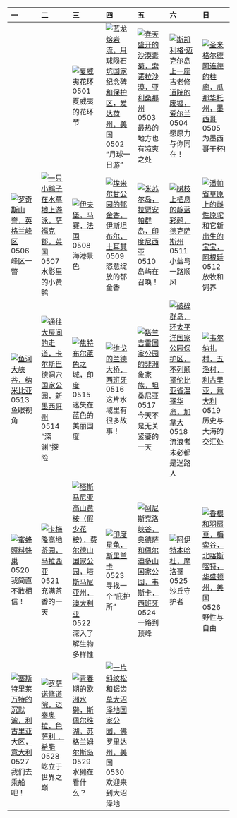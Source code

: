 | 一                                                                                                                                                                                                     | 二                                                                                                                                                                                                    | 三                                                                                                                                                                                                                     | 四                                                                                                                                                                                                             | 五                                                                                                                                                                                                                | 六                                                                                                                                                                                                                                 | 日                                                                                                                                                                                                         |
|:------------------------------------------------------------------------------------------------------------------------------------------------------------------------------------------------------|:-----------------------------------------------------------------------------------------------------------------------------------------------------------------------------------------------------|:----------------------------------------------------------------------------------------------------------------------------------------------------------------------------------------------------------------------|:--------------------------------------------------------------------------------------------------------------------------------------------------------------------------------------------------------------|:-----------------------------------------------------------------------------------------------------------------------------------------------------------------------------------------------------------------|:----------------------------------------------------------------------------------------------------------------------------------------------------------------------------------------------------------------------------------|:----------------------------------------------------------------------------------------------------------------------------------------------------------------------------------------------------------|
|                                                                                                                                                                                                       |                                                                                                                                                                                                      | [![](https://www.bing.com/th?id=OHR.HawaiianLei_ZH-CN7857272499_320x240.jpg '夏威夷花环')](https://www.bing.com/th?id=OHR.HawaiianLei_ZH-CN7857272499_UHD.jpg)<br>0501<br>夏威夷的花环节                                          | [![](https://www.bing.com/th?id=OHR.CratersOfTheMoon_ZH-CN8971565042_320x240.jpg '蓝龙熔岩流，月球陨石坑国家纪念碑和保护区，爱达荷州，美国')](https://www.bing.com/th?id=OHR.CratersOfTheMoon_ZH-CN8971565042_UHD.jpg)<br>0502<br>“月球一日游” | [![](https://www.bing.com/th?id=OHR.SonoranSpring_ZH-CN9246678734_320x240.jpg '春天盛开的沙漠毒菊，索诺拉沙漠，亚利桑那州')](https://www.bing.com/th?id=OHR.SonoranSpring_ZH-CN9246678734_UHD.jpg)<br>0503<br>最热的地方也有凉爽之处             | [![](https://www.bing.com/th?id=OHR.JediMonastery_ZH-CN0091557941_320x240.jpg '斯凯利格·迈克尔岛上一座古老修道院的废墟，爱尔兰')](https://www.bing.com/th?id=OHR.JediMonastery_ZH-CN0091557941_UHD.jpg)<br>0504<br>愿原力与你同在！                              | [![](https://www.bing.com/th?id=OHR.SanMiguelAllende_ZH-CN1840507091_320x240.jpg '圣米格尔德阿连德的柱廊，瓜那华托州，墨西哥')](https://www.bing.com/th?id=OHR.SanMiguelAllende_ZH-CN1840507091_UHD.jpg)<br>0505<br>为墨西哥干杯!    |
| [![](https://www.bing.com/th?id=OHR.TheRoachesPeakDistrict_ZH-CN2657532467_320x240.jpg '罗奇斯山脊，英格兰峰区')](https://www.bing.com/th?id=OHR.TheRoachesPeakDistrict_ZH-CN2657532467_UHD.jpg)<br>0506<br>峰区一瞥 | [![](https://www.bing.com/th?id=OHR.LittleDuckling_ZH-CN2922471258_320x240.jpg '一只小鸭子在水草地上游泳，萨福克郡，英国')](https://www.bing.com/th?id=OHR.LittleDuckling_ZH-CN2922471258_UHD.jpg)<br>0507<br>水影里的小黄鸭    | [![](https://www.bing.com/th?id=OHR.PortMarseille_ZH-CN3194394496_320x240.jpg '伊夫堡，马赛，法国')](https://www.bing.com/th?id=OHR.PortMarseille_ZH-CN3194394496_UHD.jpg)<br>0508<br>海港景色                                     | [![](https://www.bing.com/th?id=OHR.EmirganPark_ZH-CN3394557999_320x240.jpg '埃米尔甘公园的郁金香，伊斯坦布尔，土耳其')](https://www.bing.com/th?id=OHR.EmirganPark_ZH-CN3394557999_UHD.jpg)<br>0509<br>恣意绽放的郁金香                  | [![](https://www.bing.com/th?id=OHR.MisoolRajaAmpat_ZH-CN3557473032_320x240.jpg '米苏尔岛，拉贾安帕群岛，印度尼西亚')](https://www.bing.com/th?id=OHR.MisoolRajaAmpat_ZH-CN3557473032_UHD.jpg)<br>0510<br>岛屿在召唤！                  | [![](https://www.bing.com/th?id=OHR.TexasIndigoBunting_ZH-CN3699392300_320x240.jpg '树枝上栖息的靛蓝彩鹀，德克萨斯州')](https://www.bing.com/th?id=OHR.TexasIndigoBunting_ZH-CN3699392300_UHD.jpg)<br>0511<br>小蓝鸟一路顺风                             | [![](https://www.bing.com/th?id=OHR.GuanacoMother_ZH-CN3856540256_320x240.jpg '潘帕省草原上的雌性原驼和它新出生的宝宝，阿根廷')](https://www.bing.com/th?id=OHR.GuanacoMother_ZH-CN3856540256_UHD.jpg)<br>0512<br>放牧和饲养          |
| [![](https://www.bing.com/th?id=OHR.NamibiaCanyon_ZH-CN3973338246_320x240.jpg '鱼河大峡谷，纳米比亚')](https://www.bing.com/th?id=OHR.NamibiaCanyon_ZH-CN3973338246_UHD.jpg)<br>0513<br>鱼眼视角                    | [![](https://www.bing.com/th?id=OHR.CarlsbadNP_ZH-CN4136753542_320x240.jpg '通往大房间的走道，卡尔斯巴德洞穴国家公园，新墨西哥州')](https://www.bing.com/th?id=OHR.CarlsbadNP_ZH-CN4136753542_UHD.jpg)<br>0514<br>“深渊”探险       | [![](https://www.bing.com/th?id=OHR.BlueCityIndia_ZH-CN4275229255_320x240.jpg '焦特布尔蓝色之城，印度')](https://www.bing.com/th?id=OHR.BlueCityIndia_ZH-CN4275229255_UHD.jpg)<br>0515<br>迷失在蓝色的美丽国度                             | [![](https://www.bing.com/th?id=OHR.ReconquistaVigo_ZH-CN4619580424_320x240.jpg '维戈的兰德大桥，西班牙')](https://www.bing.com/th?id=OHR.ReconquistaVigo_ZH-CN4619580424_UHD.jpg)<br>0516<br>这片水域里有很多故事！                | [![](https://www.bing.com/th?id=OHR.TarangireElephants_ZH-CN5447385839_320x240.jpg '塔兰吉雷国家公园的非洲象家族，坦桑尼亚')](https://www.bing.com/th?id=OHR.TarangireElephants_ZH-CN5447385839_UHD.jpg)<br>0517<br>今天不是无关紧要的一天     | [![](https://www.bing.com/th?id=OHR.PacificRimNationalPark_ZH-CN5809123424_320x240.jpg '破碎群岛，环太平洋国家公园保护区，不列颠哥伦比亚省温哥华岛，加拿大')](https://www.bing.com/th?id=OHR.PacificRimNationalPark_ZH-CN5809123424_UHD.jpg)<br>0518<br>流浪者未必都是迷路人 | [![](https://www.bing.com/th?id=OHR.VernazzaItaly_ZH-CN6245826569_320x240.jpg '韦尔纳扎村，五渔村，利古里亚，意大利')](https://www.bing.com/th?id=OHR.VernazzaItaly_ZH-CN6245826569_UHD.jpg)<br>0519<br>历史与大海的交汇处           |
| [![](https://www.bing.com/th?id=OHR.HoneycombBee_ZH-CN6572760814_320x240.jpg '蜜蜂照料蜂巢')](https://www.bing.com/th?id=OHR.HoneycombBee_ZH-CN6572760814_UHD.jpg)<br>0520<br>我简直不敢相信！                      | [![](https://www.bing.com/th?id=OHR.MalaysiaTea_ZH-CN6758939415_320x240.jpg '卡梅隆高地茶园，马拉西亚')](https://www.bing.com/th?id=OHR.MalaysiaTea_ZH-CN6758939415_UHD.jpg)<br>0521<br>充满茶香的一天                  | [![](https://www.bing.com/th?id=OHR.SnowGumTasmania_ZH-CN6975160884_320x240.jpg '塔斯马尼亚高山黄桉（假少花桉），费尔德山国家公园，塔斯马尼亚州，澳大利亚')](https://www.bing.com/th?id=OHR.SnowGumTasmania_ZH-CN6975160884_UHD.jpg)<br>0522<br>深入了解生物多样性 | [![](https://www.bing.com/th?id=OHR.IndianStarTortoise_ZH-CN7177478610_320x240.jpg '印度星龟，斯里兰卡')](https://www.bing.com/th?id=OHR.IndianStarTortoise_ZH-CN7177478610_UHD.jpg)<br>0523<br>寻找一个“庇护所”              | [![](https://www.bing.com/th?id=OHR.OrdesaNationalPark_ZH-CN8545620273_320x240.jpg '阿尼斯克洛峡谷，奥德萨和佩尔迪多山国家公园，韦斯卡，西班牙')](https://www.bing.com/th?id=OHR.OrdesaNationalPark_ZH-CN8545620273_UHD.jpg)<br>0524<br>一路到顶峰 | [![](https://www.bing.com/th?id=OHR.MoroccoBenhaddou_ZH-CN8742267428_320x240.jpg '阿伊特本哈杜，摩洛哥')](https://www.bing.com/th?id=OHR.MoroccoBenhaddou_ZH-CN8742267428_UHD.jpg)<br>0525<br>沙丘守护者                                         | [![](https://www.bing.com/th?id=OHR.MethowWildflowers_ZH-CN8926661958_320x240.jpg '香根和羽扇豆，梅索谷，北喀斯喀特，华盛顿州，美国')](https://www.bing.com/th?id=OHR.MethowWildflowers_ZH-CN8926661958_UHD.jpg)<br>0526<br>野性与自由 |
| [![](https://www.bing.com/th?id=OHR.SestriLevante_ZH-CN9286254645_320x240.jpg '塞斯特里莱万特的沉默湾，利古里亚大区，意大利')](https://www.bing.com/th?id=OHR.SestriLevante_ZH-CN9286254645_UHD.jpg)<br>0527<br>我们去乘船吧！     | [![](https://www.bing.com/th?id=OHR.MeteoraMonastery_ZH-CN9551991708_320x240.jpg '罗萨诺修道院，迈泰奥拉，色萨利 ，希腊')](https://www.bing.com/th?id=OHR.MeteoraMonastery_ZH-CN9551991708_UHD.jpg)<br>0528<br>屹立于世界之巅 | [![](https://www.bing.com/th?id=OHR.MullOtter_ZH-CN9691813587_320x240.jpg '青春期的欧洲水獭，斯佩尔维湖，苏格兰姆尔斯岛')](https://www.bing.com/th?id=OHR.MullOtter_ZH-CN9691813587_UHD.jpg)<br>0529<br>水獭在看什么？                             | [![](https://www.bing.com/th?id=OHR.Everglades90th_ZH-CN9853372570_320x240.jpg '一片斜纹松和锯齿草大沼泽地国家公园，佛罗里达州，美国')](https://www.bing.com/th?id=OHR.Everglades90th_ZH-CN9853372570_UHD.jpg)<br>0530<br>欢迎来到大沼泽地      |                                                                                                                                                                                                                  |                                                                                                                                                                                                                                   |                                                                                                                                                                                                           |